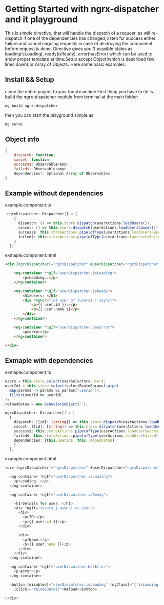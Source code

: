 # Getting Started with ngrx-dispatcher and it playground

This is simple directive, that will handle the dispatch of a request, as will re-dispatch if one of the dependencies
has changed, listen for success either failure and cancel ongoing requests in case of destroying the component before
request is done. Directive gives you 3 possible states as loading(isLoading), ready(isReady), error(hasError) which can
be used to show proper template at time.Setup accept Object(which is described few lines down) or Array of Objects.
Here some basic examples:

## Install && Setup

clone the entire project to your local machine.First thing you have to do is build the ngrx-dispatcher module from terminal at the main folder:

```javascript
ng build ngrx-dispatcher
```

then you can start the playground simple as:

```javascript
ng serve
```

## Object info
```javascript
{
    dispatch: function;
    cancel: function;
    success$: Observable<any>
    failed$: Observable<any>
    dependencies?: Optional Array of Observables;
}
```

## Example without dependencies

example.component.ts

```typescript
 ngrxDispatcher: Dispatcher[] = [
    {
      dispatch: () => this.store.dispatch(userActions.loadUsers()),
      cancel: () => this.store.dispatch(userActions.loadUsersCancel()),
      success$: this.storeActions.pipe(ofType(userActions.loadUsersSuccess)),
      failed$: this.storeActions.pipe(ofType(userActions.loadUsersFailed)),
    }
  ];
```

exmaple.component.html

```html
<div [ngrxDispatcher]="ngrxDispatcher" #userDispatcher="ngrxDispatcher">

    <ng-container *ngIf="userDispatcher.isLoading">
        <p>Loading..</p>
    </ng-container>

    <ng-container *ngIf="userDispatcher.isReady">
        <h1>Users: </h1>
        <div *ngFor="let user of (users$ | async)">
            <p>{{ user.id }}.</p>
            <p>{{ user.name }}</p>
        </div>
    </ng-container>

    <ng-container *ngIf="userDispatcher.hasError">
        <p>error</p>
    </ng-container>

</div>
```
## Exmaple with dependencies

exmaple.component.ts
```typescript
user$ = this.store.select(userSelectors.user);
userId$ = this.store.select(selectRouteParams).pipe(
  map(params => params && params['userId']),
  filter(userId => userId)
);
reloadData$ = new BehaviorSubject('');

ngrxDispatcher: Dispatcher[] = [
  {
    dispatch: ([id]: [string]) => this.store.dispatch(userActions.loadUser({ id })),
    cancel: ([id]: [string]) => this.store.dispatch(userActions.loadUserCancel({ id })),
    success$: this.storeActions.pipe(ofType(userActions.loadUserSuccess)),
    failed$: this.storeActions.pipe(ofType(userActions.loadUserFailed)),
    dependencies: [this.userId$, this.reloadData$]
    }
  ];
```

example.component.html

```typescript
<div [ngrxDispatcher]="ngrxDispatcher" #userDispatcher="ngrxDispatcher">

  <ng-container *ngIf="userDispatcher.isLoading">
    <p>Loading..</p>
  </ng-container>

  <ng-container *ngIf="userDispatcher.isReady">

    <h1>Details for user: </h1>
    <div *ngIf="(user$ | async) as user">
      <div>
        <p>ID:</p>
        <p>{{ user.id }}</p>
      </div>

      <div>
        <p>Name:</p>
        <p>{{ user.name }}</p>
      </div>
    </div>
  </ng-container>

  <ng-container *ngIf="userDispatcher.hasError">
    <p>error</p>
  </ng-container>

  <button [disabled]="userDispatcher.isLoading" [ngClass]="{'isLoading': userDispatcher.isLoading }"
    (click)="reloadData()">Reload</button>

</div>
```
